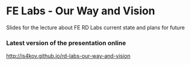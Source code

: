 # FE Labs - Our Way and Vision
Slides for the lecture about FE RD Labs current state and plans for future

### Latest version of the presentation online

http://is4kov.github.io/rd-labs-our-way-and-vision
